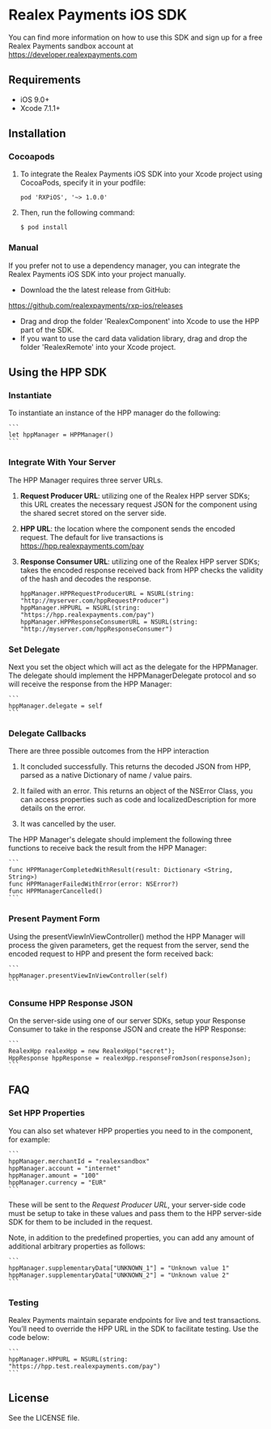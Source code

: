 # Realex Payments iOS SDK
You can find more information on how to use this SDK and sign up for a free Realex Payments sandbox account at https://developer.realexpayments.com

## Requirements

- iOS 9.0+
- Xcode 7.1.1+

## Installation

### Cocoapods

1. To integrate the Realex Payments iOS SDK into your Xcode project using CocoaPods, specify it in your podfile:

    ```
    pod 'RXPiOS', '~> 1.0.0'
    ```

2. Then, run the following command:

    ```
    $ pod install
    ```

### Manual

If you prefer not to use a dependency manager, you can integrate the Realex Payments iOS SDK into your project manually.

- Download the the latest release from GitHub:

https://github.com/realexpayments/rxp-ios/releases

- Drag and drop the folder 'RealexComponent' into Xcode to use the HPP part of the SDK.
- If you want to use the card data validation library, drag and drop the folder 'RealexRemote' into your Xcode project.


## Using the HPP SDK

### Instantiate

To instantiate an instance of the HPP manager do the following:

	```
	let hppManager = HPPManager()
	```

### Integrate With Your Server

The HPP Manager requires three server URLs.

1) **Request Producer URL**: utilizing one of the Realex HPP server SDKs; this URL creates the necessary request JSON for the component using the shared secret stored on the server side.

2) **HPP URL**: the location where the component sends the encoded request. The default for live transactions is https://hpp.realexpayments.com/pay

3) **Response Consumer URL**: utilizing one of the Realex HPP server SDKs; takes the encoded response received back from HPP checks the validity of the hash and decodes the response.

	```
	hppManager.HPPRequestProducerURL = NSURL(string: "http://myserver.com/hppRequestProducer")
	hppManager.HPPURL = NSURL(string: "https://hpp.realexpayments.com/pay")
	hppManager.HPPResponseConsumerURL = NSURL(string: "http://myserver.com/hppResponseConsumer")
	```

### Set Delegate

Next you set the object which will act as the delegate for the HPPManager. The delegate should implement the HPPManagerDelegate protocol and so will receive the response from the HPP Manager:

	```
	hppManager.delegate = self
	```		

### Delegate Callbacks

There are three possible outcomes from the HPP interaction

1) It concluded successfully. This returns the decoded JSON from HPP, parsed as a native Dictionary of name / value pairs.

2) It failed with an error. This returns an object of the NSError Class, you can access properties such as code and localizedDescription for more details on the error.

3) It was cancelled by the user.

The HPP Manager's delegate should implement the following three functions to receive back the result from the HPP Manager:

	```
	func HPPManagerCompletedWithResult(result: Dictionary <String, String>)
	func HPPManagerFailedWithError(error: NSError?)
	func HPPManagerCancelled()
	```			

### Present Payment Form

Using the presentViewInViewController() method the HPP Manager will process the given parameters, get the request from the server, send the encoded request to HPP and present the form received back:

	```
	hppManager.presentViewInViewController(self)
	```

### Consume HPP Response JSON

On the server-side using one of our server SDKs, setup your Response Consumer to take in the response JSON and create the HPP Response:

	```
	RealexHpp realexHpp = new RealexHpp("secret");
	HppResponse hppResponse = realexHpp.responseFromJson(responseJson);
	```

## FAQ

### Set HPP Properties

You can also set whatever HPP properties you need to in the component, for example:

	```
	hppManager.merchantId = "realexsandbox"
	hppManager.account = "internet"
	hppManager.amount = "100"
	hppManager.currency = "EUR"
	```

These will be sent to the *Request Producer URL*, your server-side code must be setup to take in these values and pass them to the HPP server-side SDK for them to be included in the request. 	

Note, in addition to the predefined properties, you can add any amount of additional arbitrary properties as follows:

	```
	hppManager.supplementaryData["UNKNOWN_1"] = "Unknown value 1"
	hppManager.supplementaryData["UNKNOWN_2"] = "Unknown value 2"
	```		

### Testing		

Realex Payments maintain separate endpoints for live and test transactions. You’ll need to override the HPP URL in the SDK to facilitate testing. Use the code below:

	```
	hppManager.HPPURL = NSURL(string: "https://hpp.test.realexpayments.com/pay")
	```		

## License

See the LICENSE file.

